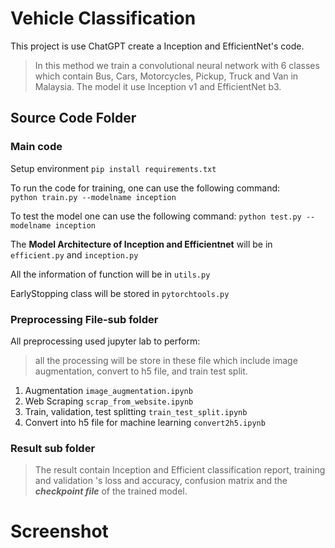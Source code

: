 ﻿# Vehicle Classification
This project is use ChatGPT create a Inception and EfficientNet's code.

>In this method we train a convolutional neural network with 6 classes which contain Bus, Cars, Motorcycles, Pickup, Truck and Van in Malaysia. The model it use Inception v1 and EfficientNet b3.

## Source Code Folder
### Main code 
Setup environment
`pip install requirements.txt`

To run the code for training, one can use the following command:  
`python train.py --modelname inception`

To test the model one can use the following command:
`python test.py --modelname inception`

The **Model Architecture of Inception and Efficientnet** will be in 
`efficient.py` and `inception.py`

All the information of function will be in `utils.py`

EarlyStopping class will be stored in `pytorchtools.py`

### Preprocessing File-sub folder
All preprocessing used jupyter lab to perform:
> all the processing will be store in these file which include image augmentation, convert to h5 file, and train test split.
1. Augmentation
`image_augmentation.ipynb`
2. Web Scraping
`scrap_from_website.ipynb`
3. Train, validation, test splitting
`train_test_split.ipynb`
4. Convert into h5 file for machine learning
`convert2h5.ipynb`


### Result sub folder
> The result contain Inception and Efficient classification report, training and validation 's loss and accuracy, confusion matrix and the ***checkpoint file*** of the trained model.

# Screenshot



